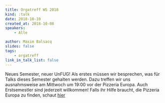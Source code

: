 ```yaml
---
title: Orgatreff WS 2018
kind: :talk
date: 2018-10-10
created_at: 2018-10-08
speakers:
    - Alle

author: Maxim Balsacq
slides: false
tags:
    - orgatreff
link_in_talk_list: false
---
```


Neues Semester, neuer UnFUG! Als erstes müssen wir besprechen, was für Talks dieses Semester
gehalten werden. Dazu treffen wir uns ausnahmsweise am Mittwoch um 19:00 vor der Pizzeria Europa.
Auch Erstsemestler sind jederzeit willkommen!  Falls ihr Hilfe braucht, die Pizzeria Europa zu finden,
schaut [hier](https://www.openstreetmap.org/?mlat=48.05472&mlon=8.20474#map=17/48.05274/8.20685&layers=N)
